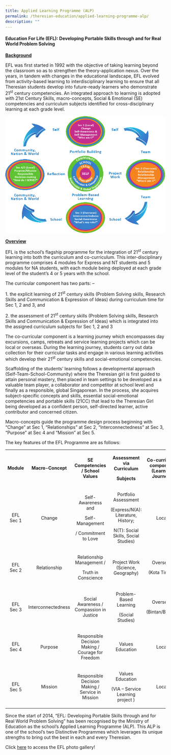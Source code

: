 ```yaml
---
title: Applied Learning Programme (ALP)
permalink: /theresian-education/applied-learning-programme-alp/
description: ""
---
```

<h4><strong>Education For Life (EFL): Developing Portable Skills through and for Real World Problem Solving</strong></h4>
<p><strong><u>Background</u></strong></p>
<p>EFL was first started in 1992 with the objective of taking learning beyond the classroom so as to strengthen the theory-application nexus. Over the years, in tandem with changes in the educational landscape, EFL evolved from activity-based learning to interdisciplinary learning to ensure that all Theresian students develop into future-ready learners who demonstrate 21<sup>st</sup>&nbsp;century competencies. An integrated approach to learning is adopted with 21st Century Skills, macro-concepts, Social &amp; Emotional (SE) competencies and curriculum subjects identified for cross-disciplinary learning at each grade level.</p>
<img src="/images/alp.png">
<p><strong><u>Overview</u></strong></p>
<p>EFL is the school&rsquo;s flagship programme for the integration of 21<sup>st</sup>&nbsp;century learning into both the curriculum and co-curriculum. This inter-disciplinary programme comprises 4 modules for Express and NT students and 5 modules for NA students, with each module being deployed at each grade level of the student&rsquo;s 4 or 5 years with the school.</p>
<p>The curricular component has two parts: &ndash;</p>
<p>1. the explicit learning of 21<sup>st</sup>&nbsp;century skills (Problem Solving skills, Research Skills and Communication &amp; Expression of Ideas) during curriculum time for Sec 1, 2 and 3, and</p>
<p>2. the assessment of 21<sup>st</sup>&nbsp;century skills (Problem Solving skills, Research Skills and Communication &amp; Expression of Ideas) which is integrated into the assigned curriculum subjects for Sec 1, 2 and 3</p>
<p>The co-curricular component is a learning journey which encompasses day excursions, camps, retreats and service learning projects which can be local or overseas. During the learning journey, students carry out data collection for their curricular tasks and engage in various learning activities which develop their 21<sup>st</sup>&nbsp;century skills and social-emotional competencies.&nbsp;</p>
<p>Scaffolding of the students&rsquo; learning follows a developmental approach (Self-Team-School-Community) where the Theresian girl is first guided to attain personal mastery, then placed in team settings to be developed as a valuable team player, a collaborator and competitor at school level and finally as a responsible, global Singaporean. In the process, she acquires subject-specific concepts and skills, essential social-emotional competencies and portable skills (21CC) that lead to the Theresian Girl being developed as a confident person, self-directed learner, active contributor and concerned citizen.</p>
<p>Macro-concepts guide the programme design process beginning with &ldquo;Change&rdquo; at Sec 1, &ldquo;Relationships&rdquo; at Sec 2, &ldquo;Interconnectedness&rdquo; at Sec 3, &ldquo;Purpose&rdquo; at Sec 4 and &ldquo;Mission&rdquo; at Sec 5.</p>
<p>The key features of the EFL Programme are as follows:</p>
<table width="658">
<tbody>
<tr>
<td style="text-align: center;" width="73">
<p><strong>Module</strong></p>
</td>
<td style="text-align: center;" width="142">
<p><strong>Macro-Concept</strong></p>
</td>
<td style="text-align: center;" width="132">
<p><strong>SE Competencies / School Values</strong></p>
</td>
<td style="text-align: center;" width="170">
<p><strong>Assessment via Curriculum</strong></p>
<p><strong>Subjects</strong></p>
</td>
<td style="text-align: center;" width="140">
<p><strong>Co-curricular component (Learning Journey)</strong></p>
</td>
</tr>
<tr>
<td style="text-align: center;" width="73">
<p>EFL Sec 1</p>
</td>
<td style="text-align: center;" width="142">
<p>Change</p>
</td>
<td style="text-align: center;" width="132">
<p>Self-Awareness and</p>
<p>Self-Management</p>
<p>/ Commitment to Love</p>
</td>
<td style="text-align: center;" width="170">
<p>Portfolio Assessment</p>
<p>(Express/N(A): Literature, History;</p>
<p>N(T): Social Skills, Social Studies)</p>
</td>
<td style="text-align: center;" width="140">
<p>Local</p>
</td>
</tr>
<tr>
<td style="text-align: center;" width="73">
<p>EFL Sec 2</p>
</td>
<td style="text-align: center;" width="142">
<p>Relationship</p>
</td>
<td style="text-align: center;" width="132">
<p>Relationship Management /</p>
<p>Truth in Conscience</p>
</td>
<td style="text-align: center;" width="170">
<p>Project Work (Science, Geography)</p>
</td>
<td style="text-align: center;" width="140">
<p>Overseas</p>
<p>(Kota Tinggi)</p>
</td>
</tr>
<tr>
<td style="text-align: center;" width="73">
<p>EFL Sec 3</p>
</td>
<td style="text-align: center;" width="142">
<p>Interconnectedness</p>
</td>
<td style="text-align: center;" width="132">
<p>Social Awareness / Compassion in Justice</p>
</td>
<td style="text-align: center;" width="170">
<p>Problem-Based Learning</p>
<p>(Social Studies)</p>
</td>
<td style="text-align: center;" width="140">
<p>Overseas</p>
<p>(Bintan/Batam)</p>
</td>
</tr>
<tr>
<td style="text-align: center;" width="73">
<p>EFL Sec 4</p>
</td>
<td style="text-align: center;" width="142">
<p>Purpose</p>
</td>
<td style="text-align: center;" width="132">
<p>Responsible Decision Making / Courage for Freedom</p>
</td>
<td style="text-align: center;" width="170">
<p>Values Education</p>
</td>
<td style="text-align: center;" width="140">
<p>Local</p>
</td>
</tr>
<tr>
<td style="text-align: center;" width="73">
<p>EFL Sec 5</p>
</td>
<td style="text-align: center;" width="142">
<p>Mission</p>
</td>
<td style="text-align: center;" width="132">
<p>Responsible Decision Making / Service in Mission</p>
</td>
<td style="text-align: center;" width="170">
<p>Values Education</p>
<p>(VIA &ndash; Service Learning project )</p>
</td>
<td style="text-align: center;" width="140">
<p>Local</p>
</td>
</tr>
</tbody>
</table>
<p>Since the start of 2014, &ldquo;EFL: Developing Portable Skills through and for Real World Problem Solving&rdquo; has been recognised by the Ministry of Education as the school&rsquo;s Applied Learning Programme (ALP). This ALP is one of the school&rsquo;s two Distinctive Programmes which leverages its unique strengths to bring out the best in each and every Theresian.</p>
<p>Click&nbsp;<a href="/photo-gallery-EFL-photos-2016-41465" target="">here</a>&nbsp;to access the EFL photo gallery!</p>
